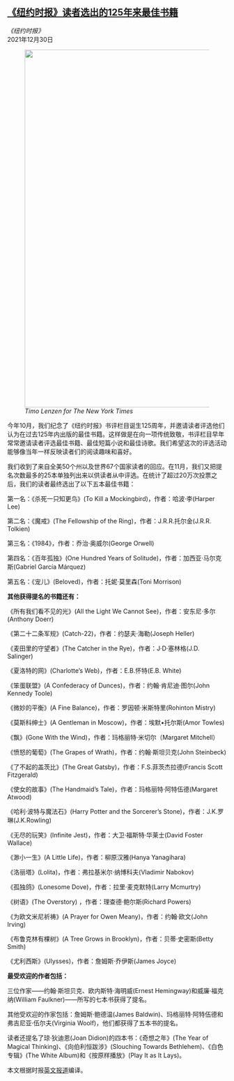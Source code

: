 <!--1640839022000-->
[《纽约时报》读者选出的125年来最佳书籍](https://cn.nytimes.com/culture/20211230/best-book-winners/)
------

<address>《纽约时报》</address><time pudate="2021-12-30 11:57:35" datetime="2021-12-30 11:57:35">2021年12月30日</time><figure><img src="https://images.weserv.nl/?url=static01.nyt.com/images/2021/12/27/books/books-winner-promo/books-winner-promo-master1050.jpg" width="1050" height="820"><figcaption> <cite>Timo Lenzen for The New York Times</cite></figcaption></figure><section><p>今年10月，我们纪念了《纽约时报》书评栏目诞生125周年，并邀请读者评选他们认为在过去125年内出版的最佳书籍。这样做是在向一项传统致敬，书评栏目早年常常邀请读者评选最佳书籍、最佳短篇小说和最佳诗歌。我们希望这次的评选活动能够像当年一样反映读者们的阅读趣味和喜好。</p><p>我们收到了来自全美50个州以及世界67个国家读者的回应。在11月，我们又把提名次数最多的25本单独列出来以供读者从中评选。在统计了超过20万次投票之后，我们的读者最终选出了以下五本最佳书籍：</p><p>第一名：《杀死一只知更鸟》(To Kill a Mockingbird)，作者：哈波·李(Harper Lee)</p><p>第二名：《魔戒》(The Fellowship of the Ring)，作者：J.R.R.托尔金(J.R.R. Tolkien)</p><p>第三名：《1984》，作者：乔治·奥威尔(George Orwell)</p><p>第四名：《百年孤独》(One Hundred Years of Solitude)，作者：加西亚·马尔克斯(Gabriel García Márquez)</p><p>第五名：《宠儿》(Beloved)，作者：托妮·莫里森(Toni Morrison)</p><p><b>其他获得提名的书籍</b><b>还有：</b></p><p>《所有我们看不见的光》(All the Light We Cannot See)，作者：安东尼·多尔(Anthony Doerr)</p><p>《第二十二条军规》(Catch-22)，作者：约瑟夫·海勒(Joseph Heller)</p><p>《麦田里的守望者》(The Catcher in the Rye)，作者：J·D·塞林格(J.D. Salinger)</p><p>《夏洛特的网》(Charlotte’s Web)，作者：E.B.怀特(E.B. White)</p><p>《笨蛋联盟》(A Confederacy of Dunces)，作者：约翰·肯尼迪·图尔(John Kennedy Toole)</p><p>《微妙的平衡》(A Fine Balance)，作者：罗因顿·米斯特里(Rohinton Mistry)</p><p>《莫斯科绅士》(A Gentleman in Moscow)，作者：埃默•托尔斯(Amor Towles)</p><p>《飘》(Gone With the Wind)，作者：玛格丽特·米切尔（Margaret Mitchell）</p><p>《愤怒的葡萄》(The Grapes of Wrath)，作者：约翰·斯坦贝克(John Steinbeck)</p><p>《了不起的盖茨比》(The Great Gatsby)，作者：F.S.菲茨杰拉德(Francis Scott Fitzgerald)</p><p>《使女的故事》(The Handmaid’s Tale)，作者：玛格丽特·阿特伍德(Margaret Atwood)</p><p>《哈利·波特与魔法石》(Harry Potter and the Sorcerer’s Stone)，作者：J.K.罗琳(J.K.Rowling)</p><p>《无尽的玩笑》(Infinite Jest)，作者：大卫·福斯特·华莱士(David Foster Wallace)</p><p>《渺小一生》(A Little Life)，作者：柳原汉雅(Hanya Yanagihara)</p><p>《洛丽塔》(Lolita)，作者：弗拉基米尔·纳博科夫(Vladimir Nabokov)</p><p>《孤独鸽》(Lonesome Dove)，作者：拉里·麦克默特(Larry Mcmurtry)</p><p>《树语》(The Overstory) ，作者：理查德·鲍尔斯(Richard Powers)</p><p>《为欧文米尼祈祷》(A Prayer for Owen Meany)，作者：约翰·欧文(John Irving)</p><p>《布鲁克林有棵树》(A Tree Grows in Brooklyn)，作者：贝蒂·史密斯(Betty Smith)</p><p>《尤利西斯》(Ulysses)，作者：詹姆斯·乔伊斯(James Joyce)</p><p><b>最受欢迎的作者包括：</b></p><p>三位作家——约翰·斯坦贝克、欧内斯特·海明威(Ernest Hemingway)和威廉·福克纳(William Faulkner)——所写的七本书获得了提名。</p><p>其他受欢迎的作家包括：詹姆斯·鲍德温(James Baldwin)、玛格丽特·阿特伍德和弗吉尼亚·伍尔夫(Virginia Woolf)，他们都获得了五本书的提名。</p><p>读者还提名了琼·狄迪恩(Joan Didion)的四本书：《奇想之年》(The Year of Magical Thinking)、《向伯利恒跋涉》(Slouching Towards Bethlehem)、《白色专辑》(The White Album)和《按原样播放》(Play It as It Lays)。</p></section><footer><p>本文根据时报<a rel="nofollow" target="_blank" href="https://www.nytimes.com/interactive/2021/12/28/books/best-book-winners.html">英文报道</a>编译。</p></footer>
